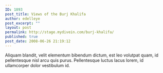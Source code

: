 ```yaml
---
ID: 1893
post_title: Views of the Burj Khalifa
author: edelleye
post_excerpt: ""
layout: post
permalink: http://stage.mydivein.com/burj-khalifa/
published: true
post_date: 2008-06-26 21:19:12
---
```

Aliquam blandit, velit elementum bibendum dictum, est leo volutpat quam, id pellentesque nisl arcu quis purus. Pellentesque luctus lacus lorem, id ullamcorper dolor vestibulum id.